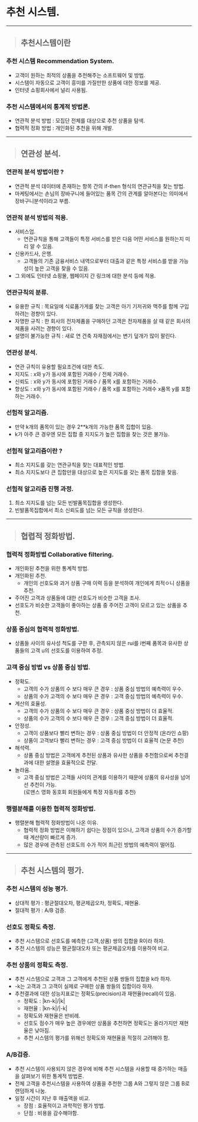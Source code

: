 # 추천 시스템.

------------------------------------------------------------------------------------------------

> ## 추천시스템이란

### 추천 시스템 Recommendation System.
- 고객이 원하는 최적의 상품을 추천해주는 소프트웨어 및 방법.
- 시스템이 자동으로 고객이 흥미를 가질만한 상품에 대한 정보를 제공.
- 인터넷 쇼핑회사에서 널리 사용됨.

### 추천 시스템에서의 통계적 방법론.
- 연관적 분석 방법 : 모집단 전체를 대상으로 추천 상품을 탐색.
- 협력적 정화 방법 : 개인화된 추천을 위해 개발.

------------------------------------------------------------------------------------------------

> ## 연관성 분석.

### 연관적 분석 방법이란 ?
- 연관적 분석 데이터에 존재하는 항목 간의 if-then 형식의 연관규칙을 찾는 방법.
- 마케팅에서는 손님의 장바구니에 들어있는 품목 간의 관계를 알아본다는 의미에서 장바구니분석이라고 부름.

### 연관적 분석 방법의 적용.
- 서비스업.
  - 연관규칙을 통해 고객들이 특정 서비스를 받은 다음 어떤 서비스를 원하는지 미리 알 수 있음.
- 신용카드사, 은행.
  - 고객들의 기존 금융서비스 내역으로부터 대출과 같은 특정 서비스를 받을 가능성이 높은 고객을 찾을 수 있음.
- 그 외에도 인터넷 쇼핑몰, 웹페이지 간 링크에 대한 분석 등에 적용.

### 연관규칙의 분류.
- 유용한 규칙 : 목요일에 식료품가게를 찾는 고객은 아기 기저귀와 맥주를 함께 구입하려는 경향이 있다.
- 자명한 규칙 : 한 회사의 전자제품을 구매하던 고객은 전자제품을 살 때 같은 회사의 제품을 사려는 경향이 있다.
- 설명이 불가능한 규칙 : 새로 연 건축 자재점에서는 변기 덮개가 많이 팔린다.

### 연관성 분석.
- 연관 규칙이 유용할 필요조건에 대한 측도.
- 지지도 : x와 y가 동시에 포함된 거래수 / 전체 거래수.
- 신뢰도 : x와 y가 동시에 포함된 거래수 / 품목 x를 포함하는 거래수.
- 향상도 : x와 y가 동시에 포함된 거래수 / 품목 x를 포함하는 거래수 x품목 y를 포함하는 거래수.

### 선험적 알고리즘.
- 만약 k개의 품목이 있는 경우 2**k개의 가능한 품목 집합이 있음.
- k가 아주 큰 경우엔 모든 집합 중 지지도가 높은 집합을 찾는 것은 불가능.

### 선험적 알고리즘이란 ?
- 최소 지지도를 갖는 연관규칙을 찾는 대표적인 방법.
- 최소 지지도보다 큰 집합만을 대상으로 높은 지지도를 갖는 품목 집합을 찾음.

### 선험적 알고리즘 진행 과정.
1. 최소 지지도를 넘는 모든 빈발품목집합을 생성한다.
2. 빈발품목집합에서 최소 신뢰도를 넘는 모든 규칙을 생성한다.

------------------------------------------------------------------------------------------------

> ## 협렵적 정화방법.

### 협력적 정화방법 Collaborative filtering.
- 개인화된 추천을 위한 통계적 방법.
- 개인화된 추천.
  - 개인의 선호도와 과거 상품 구매 이력 등을 분석하여 개인에게 최적ㅇ니 상품을 추천.
- 주어진 고객과 상품들에 대한 선호도가 비슷한 고객을 조사.
- 선호도가 비슷한 고객들이 좋아하는 상품 중 주어진 고객이 모르고 있는 상품을 추천.

### 상품 중심의 협력적 정화방법.
- 상품들 사이의 유사성 척도를 구한 후, 관측되지 않은 rui를 i번째 품목과 유사한 상품들의 고객 u의 선호도를 이용하여 추정.

### 고객 중심 방법 vs 상품 중심 방법.
- 정확도.
  - 고객의 수가 상품의 수 보다 매우 큰 경우 : 상품 중심 방법의 예측력이 우수.
  - 상품의 수가 고객의 수 보다 매우 큰 경우 : 고객 중심 방법의 예측력이 우수.
- 계산의 효율성.
  - 고객의 수가 상품의 수 보다 매우 큰 경우 : 상품 중싱 방법이 더 효율적.
  - 상품의 수가 고객의 수 보다 매우 큰 경우 : 고객 중심 방법이 더 효율적.
- 안정성.
  - 고객이 상품보다 빨리 변하는 경우 : 상품 중심 방법이 더 안정적 (온라인 쇼팡)
  - 상품이 고객보다 빨리 변하는 경우 : 고객 중심 방법이 더 효율적 (논문 추천)
- 해석력.
  - 상품 중심 방법은 고객에게 추천된 상품과 유사한 상품을 추천함으로써 추천결과에 대한 설명을 효율적으로 전달.
- 놀라움.
  - 고객 중심 방법은 고객들 사이의 관계를 이용하기 때문에 상품의 유사성을 넘어선 추천이 가능.<br>
    (로맨스 영화 동호회 회원들에게 특정 자동차를 추천)

### 행렬분해를 이용한 협력적 정화방법.
- 행렬분해 협력적 정화방법이 나온 이유.
  - 협력적 정화 방법은 이해하기 쉽다는 장점이 있으나, 고객과 상품의 수가 증가할 때 계산량이 빠르게 증가.
  - 많은 경우에 관측된 선호도의 수가 적어 최근린 방법의 예측력이 떨어짐.

------------------------------------------------------------------------------------------------

> ## 추천 시스템의 평가.

### 추천 시스템의 성능 평가.
- 상대적 평가 : 평균절대오차, 평균제곱오차, 정확도, 재현율.
- 절대적 평가 : A/B 검증.

### 선호도 정확도 측정.
- 추천 시스템으로 선호도를 예측한 (고객,상품) 쌍의 집합을 R이라 하자.
- 추천 시스템의 성능은 평균절대오차 또는 평균제곱오차를 이용하여 비교.

### 추천 상품의 정확도 측정.
- 추천 시스템으로 고객과 그 고객에게 추천된 상품 쌍들의 집합을 k라 하자.
- -k는 고객과 그 고객이 실제로 구매한 상품 쌍들의 집합이라 하자.
- 추천결과에 대한 성능지표로는 정확도(precision)과 재현율(recall)이 있음.
  - 정확도 : |kn-k|/|k|
  - 재현율 : |kn-k|/|-k|
  - 정확도와 재현율은 반비례.
  - 선호도 점수가 매우 높은 경우에만 상품을 추천하면 정확도는 올라가지만 재현율은 낮아짐.
  - 추천 시스템의 평가를 위해선 정확도와 재현율을 적절히 고려해야 함.

### A/B검증.
- 추천 시스템이 사용되지 않은 경우에 비해 추천 시스템을 사용할 때 증가하는 매출을 살펴보기 위한 통계적 방법론.
- 전체 고객을 추천시스템을 사용하여 상품을 추천한 그룹 A와 그렇지 않은 그룹 B로 랜덤하게 나눔.
- 일정 시간이 지난 후 매출액을 비교.
  - 장점 : 효율적이고 과학적인 평가 방법.
  - 단점 : 비용을 감수해야함.













